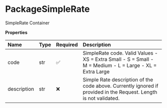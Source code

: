# PackageSimpleRate

SimpleRate Container

**Properties**

| Name        | Type | Required | Description                                                                                                       |
| :---------- | :--- | :------- | :---------------------------------------------------------------------------------------------------------------- |
| code        | str  | ✅       | SimpleRate code. Valid Values - XS = Extra Small - S = Small - M = Medium - L = Large - XL = Extra Large          |
| description | str  | ❌       | Simple Rate description of the code above. Currently ignored if provided in the Request. Length is not validated. |

<!-- This file was generated by liblab | https://liblab.com/ -->
